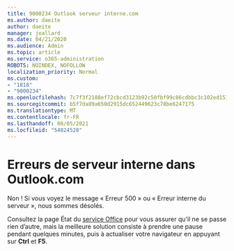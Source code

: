 ```yaml
---
title: 9000234 Outlook serveur interne.com
ms.author: daeite
author: daeite
manager: joallard
ms.date: 04/21/2020
ms.audience: Admin
ms.topic: article
ms.service: o365-administration
ROBOTS: NOINDEX, NOFOLLOW
localization_priority: Normal
ms.custom:
- "1818"
- "9000234"
ms.openlocfilehash: 7c7f3f2188ef72cbcd3123b92c50fbf99c86cdbbc3c102ed151df341dc6f5910
ms.sourcegitcommit: b5f7da89a650d2915dc652449623c78be6247175
ms.translationtype: MT
ms.contentlocale: fr-FR
ms.lasthandoff: 08/05/2021
ms.locfileid: "54024528"
---
```

# <a name="internal-server-errors-in-outlookcom"></a>Erreurs de serveur interne dans Outlook.com

Non ! Si vous voyez le message « Erreur 500 » ou « Erreur interne du serveur », nous sommes désolés.

Consultez la page État du [service Office](https://portal.office.com/servicestatus) pour vous assurer qu’il ne se passe rien d’autre, mais la meilleure solution consiste à prendre une pause pendant quelques minutes, puis à actualiser votre navigateur en appuyant sur **Ctrl** et **F5**.